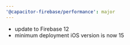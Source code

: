 ```yaml
---
'@capacitor-firebase/performance': major
---
```


- update to Firebase 12
- minimum deployment iOS version is now 15
